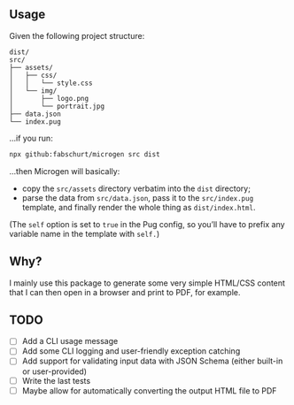 ## Usage

Given the following project structure:

```
dist/
src/
├── assets/
│   ├── css/
│   │   └── style.css
│   └── img/
│       ├── logo.png
│       └── portrait.jpg
├── data.json
└── index.pug
```

…if you run:

```sh
npx github:fabschurt/microgen src dist
```

…then Microgen will basically:

* copy the `src/assets` directory verbatim into the `dist` directory;
* parse the data from `src/data.json`, pass it to the `src/index.pug` template,
and finally render the whole thing as `dist/index.html`.

(The `self` option is set to `true` in the Pug config, so you’ll have to prefix
any variable name in the template with `self.`)

## Why?

I mainly use this package to generate some very simple HTML/CSS content that I
can then open in a browser and print to PDF, for example.

## TODO

- [ ] Add a CLI usage message
- [ ] Add some CLI logging and user-friendly exception catching
- [ ] Add support for validating input data with JSON Schema (either built-in
or user-provided)
- [ ] Write the last tests
- [ ] Maybe allow for automatically converting the output HTML file to PDF
